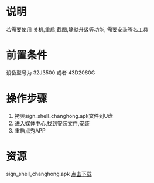 # 说明
若需要使用 关机,重启,截图,静默升级等功能, 需要安装签名工具

# 前置条件
设备型号为 32J3500 或者 43D2060G
# 操作步骤

1. 拷贝sign_shell_changhong.apk文件到U盘
1. 进入媒体中心,找到安装文件,安装
1. 重启点秀APP

# 资源
sign_shell_changhong.apk [点击下载](https://pointshow.oss-cn-hangzhou.aliyuncs.com/res/sign_shell_changhong.apk)
